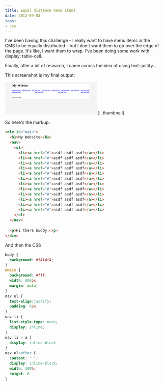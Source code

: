 ```yaml
---
title: Equal distance menu items
date: 2013-09-03
tags:
- css
---
```

I've been having this challenge - I really want to have menu items in the CMS to be equally distributed - but I don't want them to go over the edge of the page.  It's like, I want them to wrap.  I've been doing some work with display: table-cell.

<!--more-->

Finally, after a bit of research, I came across the idea of using text-justify... 

This screenshot is my final output:

[![Screenshot](/uploads/2013/Screenshot-300x106.png)](/uploads/2013/Screenshot.png){: .thumbnail}

So here's the markup:

```html
<div id="main">
  <h1>My Website</h1>
  <nav>
    <ul>
      <li><a href="#">asdf asdf asdf</a></li>
      <li><a href="#">asdf asdf asdf</a></li>
      <li><a href="#">asdf asdf asdf</a></li>
      <li><a href="#">asdf asdf asdf</a></li>
      <li><a href="#">asdf asdf asdf</a></li>
      <li><a href="#">asdf asdf asdf</a></li>
      <li><a href="#">asdf asdf asdf</a></li>
      <li><a href="#">asdf asdf asdf</a></li>
      <li><a href="#">asdf asdf asdf</a></li>
      <li><a href="#">asdf asdf asdf</a></li>
      <li><a href="#">asdf asdf asdf</a></li>
      <li><a href="#">asdf asdf asdf</a></li>
    </ul>
  </nav>

  <p>Hi there buddy.</p>
</div>
```

And then the CSS

```css
body {
  background: #f4f4f4;
}
#main {
  background: #fff;
  width: 800px;
  margin: auto;
}
nav ul {
  text-align:justify;
  padding: 0px;
}
nav li {
  list-style-type: none;
  display: inline;
}
nav li > a {
  display: inline-block
}
nav ul:after { 
  content: ' '; 
  display: inline-block; 
  width: 100%; 
  height: 0 
}
```
